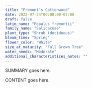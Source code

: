 ```yaml
---
title: "Fremont's Cottonwood"
date: 2022-07-24T00:00:00-05:00
draft: false
latin_name: "Populus fremontii"
family_name: "Salicaceae"
plant_type: "Shrub (deciduous)"
bloom_time: "Spring"
flower_color: "White"
size_at_maturity: "Full Grown Tree"
water_needs: "Moderate"
additional_characteristices_notes: ""
---
```


SUMMARY goes here.

<!--more-->

CONTENT goes here.